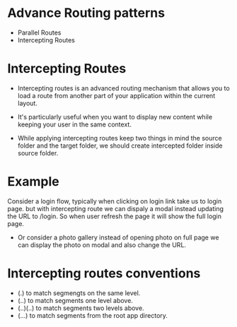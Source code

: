 # Advance Routing patterns

- Parallel Routes
- Intercepting Routes

# Intercepting Routes

- Intercepting routes is an advanced routing mechanism that allows you to load a route from another part of your application within the current layout.

- It's particularly useful when you want to display new content while keeping your user in the same context.

- While applying intercepting routes keep two things in mind the source folder and the target folder, we should create intercepted folder inside source folder.

# Example
Consider a login flow, typically when clicking on login link take us to login page. but with intercepting route we can dispaly a modal instead updating the URL to /login. So when user refresh the page it will show the full login page.

- Or consider a photo gallery instead of opening photo on full page we can display the photo on modal and also change the URL.

# Intercepting routes conventions

- (.) to match segmengts on the same level.
- (..) to match segments one level above.
- (..)(..) to match segments two levels above.
- (...) to match segments from the root app directory.